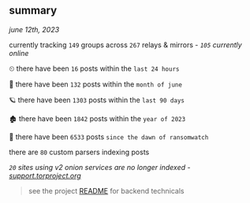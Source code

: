 
## summary
_june 12th, 2023_

currently tracking `149` groups across `267` relays & mirrors - _`105` currently online_

⏲ there have been `16` posts within the `last 24 hours`

🦈 there have been `132` posts within the `month of june`

🪐 there have been `1303` posts within the `last 90 days`

🏚 there have been `1842` posts within the `year of 2023`

🦕 there have been `6533` posts `since the dawn of ransomwatch`

there are `80` custom parsers indexing posts

_`20` sites using v2 onion services are no longer indexed - [support.torproject.org](https://support.torproject.org/onionservices/v2-deprecation/)_

> see the project [README](https://github.com/joshhighet/ransomwatch#ransomwatch--) for backend technicals
